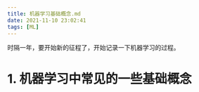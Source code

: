 ```yaml
---
title: 机器学习基础概念.md
date: 2021-11-10 23:02:41
tags: [ML]
---
```


 时隔一年，要开始新的征程了，开始记录一下机器学习的过程。

<!--more-->

# 1. 机器学习中常见的一些基础概念



